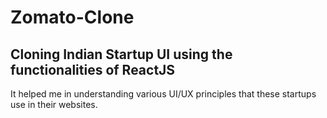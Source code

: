 # Zomato-Clone
## Cloning Indian Startup UI using the functionalities of ReactJS ##
It helped me in understanding various UI/UX principles that these startups use in their websites.
